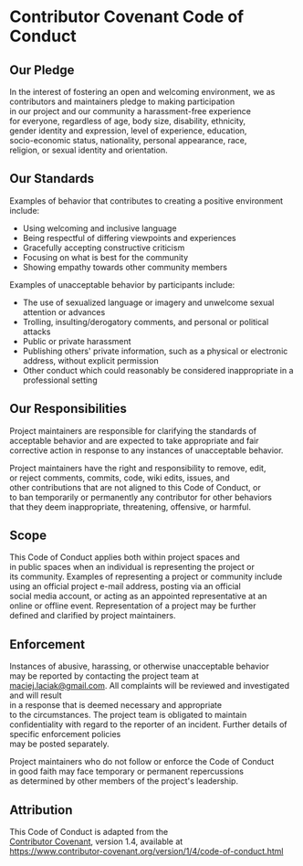# Contributor Covenant Code of Conduct

## Our Pledge

In the interest of fostering an open and welcoming environment, we as  
contributors and maintainers pledge to making participation  
in our project and our community a harassment-free experience  
for everyone, regardless of age, body size, disability, ethnicity,  
gender identity and expression, level of experience, education,  
socio-economic status, nationality, personal appearance, race,  
religion, or sexual identity and orientation.

## Our Standards

Examples of behavior that contributes to creating a positive environment
include:

* Using welcoming and inclusive language
* Being respectful of differing viewpoints and experiences
* Gracefully accepting constructive criticism
* Focusing on what is best for the community
* Showing empathy towards other community members

Examples of unacceptable behavior by participants include:

* The use of sexualized language or imagery and unwelcome sexual  
attention or advances
* Trolling, insulting/derogatory comments, and personal or political attacks
* Public or private harassment
* Publishing others' private information, such as a physical or electronic
  address, without explicit permission
* Other conduct which could reasonably be considered inappropriate in a
  professional setting

## Our Responsibilities

Project maintainers are responsible for clarifying the standards of  
acceptable behavior and are expected to take appropriate and fair  
corrective action in response to any instances of unacceptable behavior.

Project maintainers have the right and responsibility to remove, edit,  
or reject comments, commits, code, wiki edits, issues, and  
other contributions that are not aligned to this Code of Conduct, or  
to ban temporarily or permanently any contributor for other behaviors  
that they deem inappropriate, threatening, offensive, or harmful.

## Scope

This Code of Conduct applies both within project spaces and  
in public spaces when an individual is representing the project or  
its community. Examples of representing a project or community include  
using an official project e-mail address, posting via an official  
social media account, or acting as an appointed representative at an  
online or offline event. Representation of a project may be further  
defined and clarified by  project maintainers.

## Enforcement

Instances of abusive, harassing, or otherwise unacceptable behavior  
may be reported by contacting the project team at  
<maciej.laciak@gmail.com>.
All complaints will be reviewed and investigated and will result  
in a response that is deemed necessary and appropriate  
to the circumstances. The project team is obligated to maintain  
confidentiality with regard to the reporter of an incident.
Further details of specific enforcement policies  
may be posted separately.

Project maintainers who do not follow or enforce the Code of Conduct  
in good faith may face temporary or permanent repercussions  
as determined by other members of the project's leadership.

## Attribution

This Code of Conduct is adapted from the  
[Contributor Covenant][homepage], version 1.4, available at  
<https://www.contributor-covenant.org/version/1/4/code-of-conduct.html>

[homepage]: https://www.contributor-covenant.org
